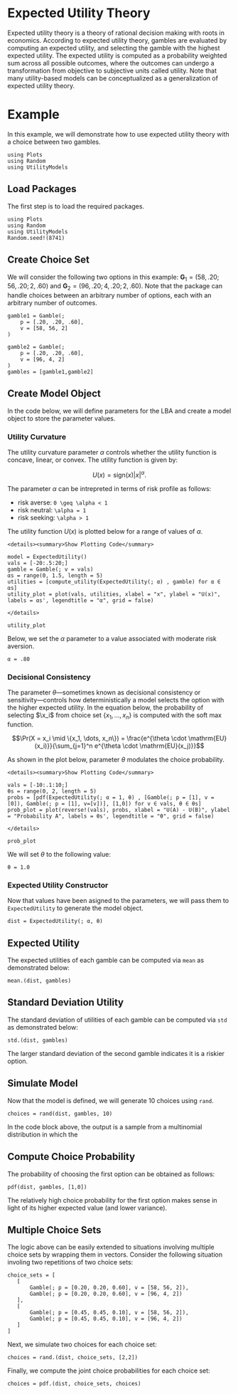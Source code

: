 # Expected Utility Theory

Expected utility theory is a theory of rational decision making with roots in economics. According to expected utility theory, gambles are evaluated by computing an expected utility, and selecting the gamble with the highest expected utility. The expected utility is computed as a probability weighted sum across all possible outcomes, where the outcomes can undergo a transformation from objective to subjective units called utility. Note that many utility-based models can be conceptualized as a generalization of expected utility theory. 

# Example
In this example, we will demonstrate how to use expected utility theory with a choice between two gambles. 

```@setup expected_utility
using Plots
using Random
using UtilityModels
```

## Load Packages
The first step is to load the required packages.

```@example expected_utility
using Plots
using Random
using UtilityModels
Random.seed!(8741)
```
## Create Choice Set

We will consider the following two options in this example: $\mathbf{G}_1 = (58, .20; 56, .20; 2, .60)$ and $\mathbf{G}_2 = (96, .20; 4, .20; 2, .60)$. Note that the package can handle choices between an arbitrary number of options, each with an arbitrary number of outcomes.

```@example expected_utility
gamble1 = Gamble(; 
    p = [.20, .20, .60], 
    v = [58, 56, 2]
)

gamble2 = Gamble(; 
    p = [.20, .20, .60], 
    v = [96, 4, 2]
)
gambles = [gamble1,gamble2]
```

## Create Model Object
In the code below, we will define parameters for the LBA and create a model object to store the parameter values. 

### Utility Curvature

The utility curvature parameter $\alpha$ controls whether the utility function is concave, linear, or convex. The utility function is given by:

```math
U(x) = \mathrm{sign}(x)|x|^\alpha.
```
The parameter $\alpha$ can be intrepreted in terms of risk profile as follows: 

- risk averse: ``0 \geq \alpha < 1``
- risk neutral: ``\alpha = 1``
- risk seeking: ``\alpha > 1``

The utility function $U(x)$ is plotted below for a range of values of $\alpha$.

```@raw html
<details><summary>Show Plotting Code</summary>
```
```@example expected_utility
model = ExpectedUtility()
vals = [-20:.5:20;]
gamble = Gamble(; v = vals)
αs = range(0, 1.5, length = 5) 
utilities = [compute_utility(ExpectedUtility(; α) , gamble) for α ∈ αs]
utility_plot = plot(vals, utilities, xlabel = "x", ylabel = "U(x)", labels = αs', legendtitle = "α", grid = false)
```
```@raw html
</details>
```
```@example expected_utility
utility_plot
```

Below, we set the $\alpha$ parameter to a value associated with moderate risk aversion. 
```@example expected_utility
α = .80
```

### Decisional Consistency 

The parameter $\theta$—sometimes known as decisional consistency or sensitivity—controls how deterministically a model selects the option with the higher expected utility. In the equation below, the probability of selecting $\x_i$ from choice set $\{x_1,\dots, x_n\}$ is computed with the soft max function.

```math
\Pr(X = x_i \mid \{x_1, \dots, x_n\}) = \frac{e^{\theta \cdot \mathrm{EU}(x_i)}}{\sum_{j=1}^n e^{\theta \cdot \mathrm{EU}(x_j)}}
```
As shown in the plot below,  parameter $\theta$ modulates the choice probability.

```@raw html
<details><summary>Show Plotting Code</summary>
```
```@example expected_utility
vals = [-10:.1:10;]
θs = range(0, 2, length = 5) 
probs = [pdf(ExpectedUtility(; α = 1, θ) , [Gamble(; p = [1], v = [0]), Gamble(; p = [1], v=[v])], [1,0]) for v ∈ vals, θ ∈ θs]
prob_plot = plot(reverse!(vals), probs, xlabel = "U(A) - U(B)", ylabel = "Probability A", labels = θs', legendtitle = "θ", grid = false)
```
```@raw html
</details>
```
```@example expected_utility
prob_plot
```
We will set $\theta$ to the following value:

```@example expected_utility
θ = 1.0
```

### Expected Utility Constructor 

Now that values have been asigned to the parameters, we will pass them to `ExpectedUtility` to generate the model object.

```@example expected_utility
dist = ExpectedUtility(; α, θ)
```

## Expected Utility

The expected utilities of each gamble can be computed via `mean` as demonstrated below:

```@example expected_utility
mean.(dist, gambles)
```

## Standard Deviation Utility

The standard deviation of utilities of each gamble can be computed via `std` as demonstrated below:

```@example expected_utility
std.(dist, gambles)
```
The larger standard deviation of the second gamble indicates it is a riskier option.  

## Simulate Model

Now that the model is defined, we will generate $10$ choices using `rand`. 

 ```@example expected_utility
 choices = rand(dist, gambles, 10)
```
In the code block above, the output is a sample from a multinomial distribution in which the 

## Compute Choice Probability

The probability of choosing the first option can be obtained as follows: 

 ```@example expected_utility
pdf(dist, gambles, [1,0])
```
The relatively high choice probability for the first option makes sense in light of its higher expected value (and lower variance).

## Multiple Choice Sets
The logic above can be easily extended to situations involving multiple choice sets by wrapping them in vectors. Consider the following situation involing two repetitions of two choice sets:
 ```@example expected_utility
choice_sets = [
    [
        Gamble(; p = [0.20, 0.20, 0.60], v = [58, 56, 2]),
        Gamble(; p = [0.20, 0.20, 0.60], v = [96, 4, 2])
    ],
    [
        Gamble(; p = [0.45, 0.45, 0.10], v = [58, 56, 2]),
        Gamble(; p = [0.45, 0.45, 0.10], v = [96, 4, 2])
    ]
]
```
Next, we simulate two choices for each choice set:
 ```@example expected_utility
choices = rand.(dist, choice_sets, [2,2])
```
Finally, we compute the joint choice probabilities for each choice set:
 ```@example expected_utility
choices = pdf.(dist, choice_sets, choices)
```
